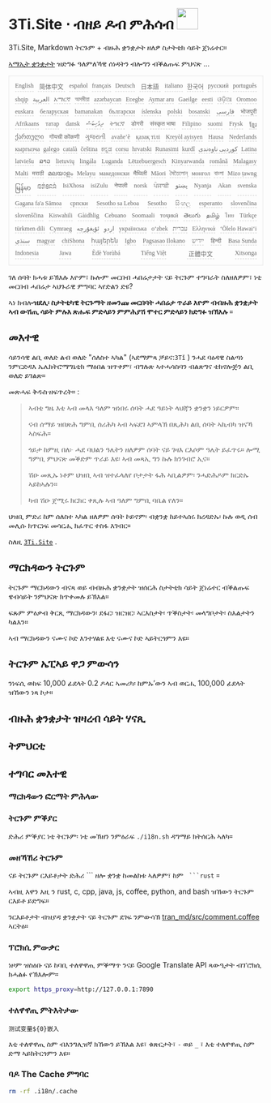 <h1 style="justify-content:space-between">3Ti.Site ⋅ ብዘይ ዶብ ምሕሳብ <img src="//i-01.eu.org/3Ti/logo.svg" style="user-select:none;margin-top:-1px;width:42px"></h1>

3Ti.Site, Markdown ትርጉም + ብዙሕ ቋንቋታት ዘለዎ ስታትቲክ ሳይት ጀነሬተር።

[ኣማኢት ቋንቋታት](https://github.com/i18n-site/node/blob/main/lang/src/index.js) ዝድግፉ ዓለምለኻዊ ሰነዳትን ብሎግን ብቕልጡፍ ምህናጽ ...

<pre class="langli" style="display:flex;flex-wrap:wrap;background:transparent;border:1px solid #eee;font-size:12px;box-shadow:0 0 3px inset #eee;padding:12px 5px 4px 12px;justify-content:space-between;"><style>pre.langli i{font-weight:300;font-family:s;margin-right:7px;margin-bottom:8px;font-style:normal;color:#666;border-bottom:1px dashed #ccc;}</style><i>English</i><i> 简体中文 </i><i>español</i><i>français</i><i>Deutsch</i><i> 日本語 </i><i>italiano</i><i>한국어</i><i>русский</i><i>português</i><i>shqip</i><i>‫العربية‬</i><i>አማርኛ</i><i>অসমীয়া</i><i>azərbaycan</i><i>Eʋegbe</i><i>Aymar aru</i><i>Gaeilge</i><i>eesti</i><i>ଓଡ଼ିଆ</i><i>Oromoo</i><i>euskara</i><i>беларуская</i><i>bamanakan</i><i>български</i><i>íslenska</i><i>polski</i><i>bosanski</i><i>‫فارسی‬</i><i>भोजपुरी</i><i>Afrikaans</i><i>татар</i><i>dansk</i><i>‫ދިވެހިބަސް‬</i><i>ትግርኛ</i><i>डोगरी</i><i>संस्कृत भाषा</i><i>Filipino</i><i>suomi</i><i>Frysk</i><i>ខ្មែរ</i><i>ქართული</i><i>गोंयची कोंकणी</i><i>ગુજરાતી</i><i>avañe’ẽ</i><i>қазақ тілі</i><i>Kreyòl ayisyen</i><i>Hausa</i><i>Nederlands</i><i>кыргызча</i><i>galego</i><i>català</i><i>čeština</i><i>ಕನ್ನಡ</i><i>corsu</i><i>hrvatski</i><i>Runasimi</i><i>kurdî</i><i>‫کوردیی ناوەندی‬</i><i>Latina</i><i>latviešu</i><i>ລາວ</i><i>lietuvių</i><i>lingála</i><i>Luganda</i><i>Lëtzebuergesch</i><i>Kinyarwanda</i><i>română</i><i>Malagasy</i><i>Malti</i><i>मराठी</i><i>മലയാളം</i><i>Melayu</i><i>македонски</i><i>मैथिली</i><i>Māori</i><i>মৈতৈলোন্</i><i>монгол</i><i>বাংলা</i><i>Mizo ṭawng</i><i>မြန်မာ</i><i>𞄀𞄄𞄰𞄩𞄍𞄜𞄰</i><i>IsiXhosa</i><i>isiZulu</i><i>नेपाली</i><i>norsk</i><i>ਪੰਜਾਬੀ</i><i>‫پښتو‬</i><i>Nyanja</i><i>Akan</i><i>svenska</i><i>Gagana fa'a Sāmoa</i><i>српски</i><i>Sesotho sa Leboa</i><i>Sesotho</i><i>සිංහල</i><i>esperanto</i><i>slovenčina</i><i>slovenščina</i><i>Kiswahili</i><i>Gàidhlig</i><i>Cebuano</i><i>Soomaali</i><i>тоҷикӣ</i><i>తెలుగు</i><i>தமிழ்</i><i>ไทย</i><i>Türkçe</i><i>türkmen dili</i><i>Cymraeg</i><i>‫ئۇيغۇرچە‬</i><i>‫اردو‬</i><i>українська</i><i>o‘zbek</i><i>‫עברית‬</i><i>Ελληνικά</i><i>ʻŌlelo Hawaiʻi</i><i>‫سنڌي‬</i><i>magyar</i><i>chiShona</i><i>հայերեն</i><i>Igbo</i><i>Pagsasao Ilokano</i><i>‫ייִדיש‬</i><i>हिन्दी</i><i>Basa Sunda</i><i>Indonesia</i><i>Jawa</i><i>Èdè Yorùbá</i><i>Tiếng Việt</i><i> 正體中文 </i><i>Xitsonga</i></pre>

ገለ ሰባት ክሓቱ ይኽእሉ እዮም፣ ኩሎም መርበብ ሓበሬታታት ናይ ትርጉም ተግባራት ስለዘለዎም፣ ነቲ መርበብ ሓበሬታ ኣህጉራዊ ምግባር ኣየድልን ድዩ?

ኣነ ክብሎ**ዝደሊ፡ ስታትቲካዊ ትርጉማት ዘመንጩ መርበባት ሓበሬታ ጥራይ እዮም ብብዙሕ ቋንቋታት ኣብ ውሽጢ ሳይት ምሉእ ጽሑፍ ምድላይን ምምሕያሽ ሞተር ምድላይን ክድግፉ ዝኽእሉ** ።

## መእተዊ

ሳይንሳዊ ልቢ ወለድ ልብ ወለድ &quot;ሰለስተ ኣካል&quot; (ኣደማምጻ ቻይና:`3Tǐ` ) ንሓደ ባዕዳዊ ስልጣነ ንምርድዳእ ኤሌክትሮማግኔቲክ ማዕበል ዝጥቀም፣ ብግሉጽ ኣተሓሳስባን ብልጽግና ቴክኖሎጅን ልቢ ወለድ ይገልጽ።

መጽሓፍ ቅዱስ·ዘፍጥረት። :

> ኣብቲ ግዜ እቲ ኣብ መላእ ዓለም ዝነበሩ ሰባት ሓደ ዓይነት ላህጃን ቋንቋን ነይርዎም።
>
> ናብ ሰማይ ዝበጽሕ ግምቢ ሰሪሕካ ኣብ ኣፍደገ ኣምላኽ በጺሕካ ልቢ ሰባት ኣኪብካ ዝናኻ ኣስፍሕ።
>
> ጎይታ ከምዚ በለ፦ ሓደ ባህልን ዓሌትን ዘለዎም ሰባት ናይ ገዛእ ርእሶም ዓሌት ይፈጥሩ። ሎሚ ግምቢ ምህናጽ መቕድም ጥራይ እዩ፡ ኣብ መጻኢ ግን ኩሉ ክንገብሮ ኢና።
>
> ሽዑ መጺኡ ነቶም ህዝቢ ኣብ ዝተፈላለየ ቦታታት ፋሕ ኣቢልዎም፡ ንሓድሕዶም ክርድኡ ኣይከኣሉን።
>
> ካብ ሽዑ ጀሚሩ ክርክር ቀጺሉ ኣብ ዓለም ግምቢ ባቤል የለን።

ህዝቢ ምድሪ ከም ሰለስተ ኣካል ዘለዎም ሰባት ኮይኖም፡ ብቋንቋ ከይተኣሰሩ ክረዳድኡ፡ ኩሉ ወዲ ሰብ መሊሱ ክጥርነፍ መሳርሒ ክፈጥር ተስፋ እገብር።

ስለዚ [`3Ti.Site`](//3Ti.Site) .

## ማርክዳውን ትርጉም

ትርጉም ማርክዳውን ብናጻ ወይ ብብዙሕ ቋንቋታት ዝሰርሕ ስታትቲክ ሳይት ጀነሬተር ብቕልጡፍ ዌብሳይት ንምህናጽ ክጥቀመሉ ይኽእል።

ፍጹም ምዕቃብ ቅርጺ ማርክዳውን፡ ደፋር፡ ዝርዝር፡ ኣርእስታት፡ ጥቕስታት፡ መላግቦታት፡ ስእልታትን ካልእን።

ኣብ ማርክዳውን ናሙና ኮድ እንተሃልዩ እቲ ናሙና ኮድ ኣይትርጎምን እዩ።

## ትርጉም ኤፒኣይ ዋጋ ምውሳን

ንነፍሲ ወከፍ 10,000 ፊደላት 0.2 ዶላር ኣመሪካ፡ ከምኡ’ውን ኣብ ወርሒ 100,000 ፊደላት ዝኸውን ነጻ ኮታ።

## ብዙሕ ቋንቋታት ዝዛረብ ሳይት ሃናጺ

## ትምህርቲ

## ተግባር መእተዊ

### ማርክዳውን ፎርማት ምሕላው

### ትርጉም ምቕያር

ድሕሪ ምቕያር ነቲ ትርጉም፡ ነቲ መኽዘን ንምዕራፍ `./i18n.sh` ዳግማይ ክትሰርሕ ኣለካ።

### መዘኻኸሪ ትርጉም

ናይ ትርጉም ርእይቶታት ድሕሪ \``` ዘሎ ቋንቋ ከመልክቱ ኣለዎም፣ ከም ` ```rust` ።

ኣብዚ እዋን እዚ ን rust, c, cpp, java, js, coffee, python, and bash ዝኸውን ትርጉም ርእይቶ ይድግፍ።

ንርእይቶታት ብዝያዳ ቋንቋታት ናይ ትርጉም ደገፍ ንምውሳኽ [tran_md/src/comment.coffee](https://github.com/i18n-site/node/blob/main/tran_md/src/comment.coffee) ኣርትዕ።

### ፕሮክሲ ምውቃር

ነዞም ዝስዕቡ ናይ ከባቢ ተለዋዋጢ ምቕማጥ ንናይ Google Translate API ጻውዒታት ብፕሮክሲ ክሓልፉ የኽእሎም።

```bash
export https_proxy=http://127.0.0.1:7890
```

### ተለዋዋጢ ምትእትታው

```
测试变量${0}嵌入
```

እቲ ተለዋዋጢ ስም ብእንግሊዝኛ ክኸውን ይኽእል እዩ፣ ቁጽርታት፣ `-` ወይ `_` ፣ እቲ ተለዋዋጢ ስም ድማ ኣይክትርጎምን እዩ።

### ባዶ The Cache ምግባር

```bash
rm -rf .i18n/.cache
```
